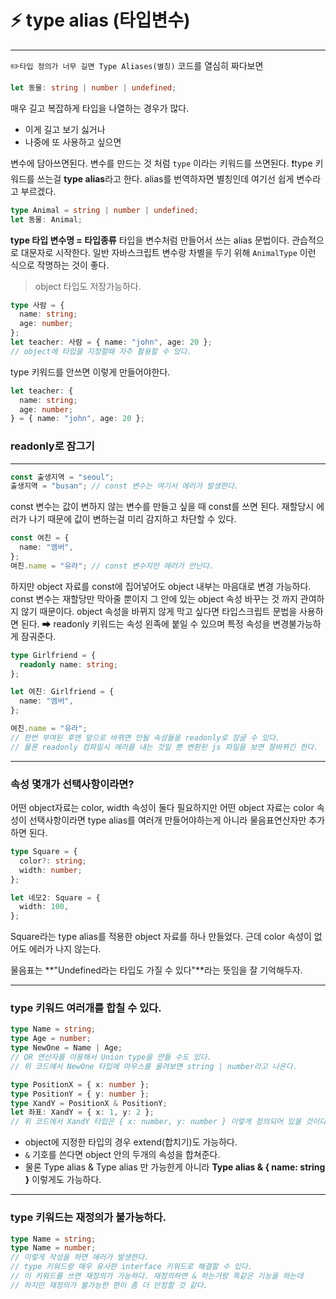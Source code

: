 # ⚡️ type alias (타입변수)

---

✏️`타입 정의가 너무 길면 Type Aliases(별칭)`
코드를 열심히 짜다보면

```ts
let 동물: string | number | undefined;
```

매우 길고 복잡하게 타입을 나열하는 경우가 많다.

- 이게 길고 보기 싫거나
- 나중에 또 사용하고 싶으면

변수에 담아쓰면된다. 변수를 만드는 것 처럼 `type` 이라는 키워드를 쓰면된다.
❗️type 키워드를 쓰는걸 **type alias**라고 한다.
alias를 번역하자면 별칭인데 여기선 쉽게 변수라고 부르겠다.

```ts
type Animal = string | number | undefined;
let 동물: Animal;
```

**type 타입 변수명 = 타입종류**
타입을 변수처럼 만들어서 쓰는 alias 문법이다. 관습적으로 대문자로 시작한다.
일반 자바스크립트 변수랑 차별을 두기 위해 `AnimalType` 이런 식으로 작명하는 것이 좋다.

> object 타입도 저장가능하다.

```ts
type 사람 = {
  name: string;
  age: number;
};
let teacher: 사람 = { name: "john", age: 20 };
// object에 타입을 지정할때 자주 활용할 수 있다.
```

type 키워드를 안쓰면 이렇게 만들어야한다.

```ts
let teacher: {
  name: string;
  age: number;
} = { name: "john", age: 20 };
```

### readonly로 잠그기

---

```ts
const 출생지역 = "seoul";
출생지역 = "busan"; // const 변수는 여기서 에러가 발생한다.
```

const 변수는 값이 변하지 않는 변수를 만들고 싶을 때 const를 쓰면 된다.
재할당시 에러가 나기 때문에 값이 변하는걸 미리 감지하고 차단할 수 있다.

```ts
const 여친 = {
  name: "엠버",
};
여친.name = "유라"; // const 변수지만 에러가 안난다.
```

하지만 object 자료를 const에 집어넣어도 object 내부는 마음대로 변경 가능하다.
const 변수는 재할당만 막아줄 뿐이지 그 안에 있는 object 속성 바꾸는 것 까지 관여하지 않기 때문이다.
object 속성을 바뀌지 않게 막고 싶다면 타입스크립트 문법을 사용하면 된다.
➡ readonly 키워드는 속성 왼족에 붙일 수 있으며 특정 속성을 변경불가능하게 잠궈준다.

```ts
type Girlfriend = {
  readonly name: string;
};

let 여친: Girlfriend = {
  name: "엠버",
};

여친.name = "유라";
// 한번 부여된 후엔 앞으로 바뀌면 안될 속성들을 readonly로 잠굴 수 있다.
// 물론 readonly 컴파일시 에러를 내는 것일 뿐 변환된 js 파일을 보면 잘바뀌긴 한다.
```

---

### 속성 몇개가 선택사항이라면?

어떤 object자료는 color, width 속성이 둘다 필요하지만
어떤 object 자료는 color 속성이 선택사항이라면
type alias를 여러개 만들어야하는게 아니라 물음표연산자만 추가하면 된다.

```ts
type Square = {
  color?: string;
  width: number;
};

let 네모2: Square = {
  width: 100,
};
```

Square라는 type alias를 적용한 object 자료를 하나 만들었다.
근데 color 속성이 없어도 에러가 나지 않는다.

물음표는 **"Undefined라는 타입도 가질 수 있다"**라는 뜻임을 잘 기억해두자.

---

### type 키워드 여러개를 합칠 수 있다.

```ts
type Name = string;
type Age = number;
type NewOne = Name | Age;
// OR 연산자를 이용해서 Union type을 만들 수도 있다.
// 위 코드에서 NewOne 타입에 마우스를 올려보면 string | number라고 나온다.
```

```ts
type PositionX = { x: number };
type PositionY = { y: number };
type XandY = PositionX & PositionY;
let 좌표: XandY = { x: 1, y: 2 };
// 위 코드에서 XandY 타입은 { x: number, y: number } 이렇게 정의되어 있을 것이다.
```

- object에 지정한 타입의 경우 extend(합치기)도 가능하다.
- `&` 기호를 쓴다면 object 안의 두개의 속성을 합쳐준다.
- 물론 Type alias & Type alias 만 가능한게 아니라 **Type alias & { name: string }** 이렇게도 가능하다.

---

### type 키워드는 재정의가 불가능하다.

```ts
type Name = string;
type Name = number;
// 이렇게 작성을 하면 에러가 발생한다.
// type 키워드랑 매우 유사한 interface 키워드로 해결할 수 있다.
// 이 키워드를 쓰면 재정의가 가능하다. 재정의하면 & 하는거랑 똑같은 기능을 하는데
// 하지만 재정의가 불가능한 편이 좀 더 안정할 것 같다.
```
